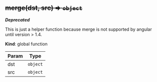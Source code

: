 <a name="merge"></a>
## ~~merge(dst, src) ⇒ <code>object</code>~~
***Deprecated***

This is just a helper function because merge is not supported by angular until version > 1.4.

**Kind**: global function  

| Param | Type |
| --- | --- |
| dst | <code>object</code> | 
| src | <code>object</code> | 

